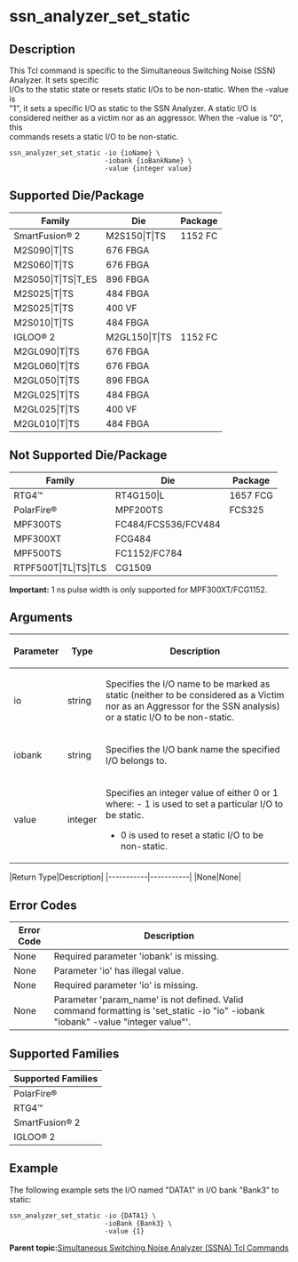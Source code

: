 # ssn\_analyzer\_set\_static

## Description

This Tcl command is specific to the Simultaneous Switching Noise \(SSN\) Analyzer. It sets specific<br /> I/Os to the static state or resets static I/Os to be non-static. When the -value is<br /> "1", it sets a specific I/O as static to the SSN Analyzer. A static I/O is<br /> considered neither as a victim nor as an aggressor. When the -value is "0", this<br /> commands resets a static I/O to be non-static.

```
ssn_analyzer_set_static -io {ioName} \
                        -iobank {ioBankName} \
                        -value {integer value}
```

## Supported Die/Package

|Family|Die|Package|
|------|---|-------|
|SmartFusion® 2|M2S150\|T\|TS|1152 FC|
|M2S090\|T\|TS|676 FBGA|
|M2S060\|T\|TS|676 FBGA|
|M2S050\|T\|TS\|T\_ES|896 FBGA|
|M2S025\|T\|TS|484 FBGA|
|M2S025\|T\|TS|400 VF|
|M2S010\|T\|TS|484 FBGA|
|IGLOO® 2|M2GL150\|T\|TS|1152 FC|
|M2GL090\|T\|TS|676 FBGA|
|M2GL060\|T\|TS|676 FBGA|
|M2GL050\|T\|TS|896 FBGA|
|M2GL025\|T\|TS|484 FBGA|
|M2GL025\|T\|TS|400 VF|
|M2GL010\|T\|TS|484 FBGA|

## Not Supported Die/Package

|Family|Die|Package|
|------|---|-------|
|RTG4™|RT4G150\|L|1657 FCG|
|PolarFire®|MPF200TS|FCS325|
|MPF300TS|FC484/FCS536/FCV484|
|MPF300XT|FCG484|
|MPF500TS|FC1152/FC784|
|RTPF500T\|TL\|TS\|TLS|CG1509|

**Important:** 1 ns pulse width is only supported for MPF300XT/FCG1152.

## Arguments

<table id="GUID-5D5CAD6B-0736-435F-B7CB-0F3E9A531E0B"><thead><tr><th>

Parameter

</th><th>

Type

</th><th>

Description

</th></tr></thead><tbody><tr><td>

io

</td><td>

string

</td><td>

Specifies the I/O name to be marked as static \(neither to be considered as a Victim nor as an Aggressor for the SSN analysis\) or a static I/O to be non-static.

</td></tr><tr><td>

iobank

</td><td>

string

</td><td>

Specifies the I/O bank name the specified I/O belongs to.

</td></tr><tr><td>

value

</td><td>

integer

</td><td>

Specifies an integer value of either 0 or 1 where: -   1 is used to set a particular I/O to be static.
-   0 is used to reset a static I/O to be non-static.

</td></tr></tbody>
</table>|Return Type|Description|
|-----------|-----------|
|None|None|

## Error Codes

|Error Code|Description|
|----------|-----------|
|None|Required parameter 'iobank' is missing.|
|None|Parameter 'io' has illegal value.|
|None|Required parameter 'io' is missing.|
|None|Parameter 'param\_name' is not defined. Valid command formatting is 'set\_static -io "io" -iobank "iobank" -value "integer value"'.|

## Supported Families

|Supported Families|
|------------------|
|PolarFire®|
|RTG4™|
|SmartFusion® 2|
|IGLOO® 2|

## Example

The following example sets the I/O named "DATA1" in I/O bank "Bank3” to static:

```
ssn_analyzer_set_static -io {DATA1} \
                        -ioBank {Bank3} \
                        -value {1}
```

**Parent topic:**[Simultaneous Switching Noise Analyzer \(SSNA\) Tcl Commands](GUID-6974B6B6-2F4C-426D-AF6B-A4FC5791C527.md)

